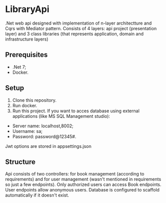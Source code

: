 # LibraryApi
.Net web api designed with implementation of n-layer architectture and Cqrs with Mediator pattern. Consists of 4 layers: api project (presentation layer) and 3 class libraries (that represents application, domain and infrastructure layers)
## Prerequisites
- .Net 7;
- Docker.
## Setup
1. Clone this repository.
2. Run docker.
3. Run this project.
If you want to acces database using external applications (like MS SQL Management studio):
- Server name: localhost,8002;
- Username: sa;
- Password: password@12345#.

Jwt options are stored in appsettings.json 
## Structure
Api consists of two controllers: for book management (according to requirements) and for user management (wasn't mentioned in requirements so just a few endpoints).
Only authorized users can access Book endpoints. User endpoints allow anonymous users.
Database is configured to scaffold automatically if it doesn't exist.
